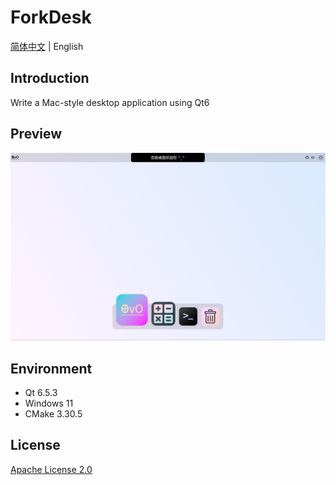 # ForkDesk

[简体中文](README_zh.md) | English

## Introduction

Write a Mac-style desktop application using Qt6

## Preview

![preview](preview.png)

## Environment

+ Qt 6.5.3
+ Windows 11
+ CMake 3.30.5

## License

[Apache License 2.0](LICENSE)
